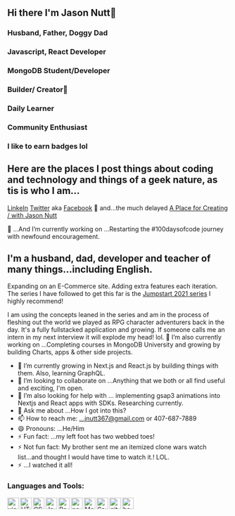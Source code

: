 ## Hi there I'm Jason Nutt👋
### Husband, Father, Doggy Dad
### Javascript, React Developer
### MongoDB Student/Developer
### Builder/ Creator👋
### Daily Learner
### Community Enthusiast
### I like to earn badges lol
## Here are the places I post things about coding and technology and things of a geek nature, as tis is who I am...
[LinkeIn](https://www.linkedin.com/in/jnuttlovedisciple/)  [Twitter](https://twitter.com/JasonNutt14) aka [Facebook](https://www.facebook.com/jason.nutt.1481/) 👋 and...the much delayed [A Place for Creating / with Jason Nutt](https://www.youtube.com/user/JNUTT1000) 



🔭 ...And I’m currently working on ...Restarting the #100daysofcode journey with newfound encouragement.
## I'm a husband, dad, developer and teacher of many things...including English.
 Expanding on an E-Commerce site. Adding extra features each iteration. The series I have followed to get this far is the [Jumpstart 2021 series](https://www.youtube.com/playlist?list=PL4RCxklHWZ9v2lcat4oEVGQhZg6r4IQGV) I highly recommend! 

I am using the concepts leaned in the series and am in the process of fleshing out the world we played as RPG character adventurers back in the day. It's a fully fullstacked application and growing. If someone calls me an intern in my next interview it will explode my head! lol.
🔭 I’m also currently working on ...Completing courses in MongoDB University and growing by building Charts, apps & other side projects.

- 🌱 I’m currently growing in Next.js and React.js by building things with them. Also, learning GraphQL.
- 👯 I’m looking to collaborate on ...Anything that we both or all find useful and exciting, I'm open.
- 🤔 I’m also looking for help with ... implementing gsap3 animations into Nextjs and React apps with SDKs. Researching currently. 
- 💬 Ask me about ...How I got into this?
- 📫 How to reach me: ...jnutt367@gmail.com or 407-687-7889
- 😄 Pronouns: ...He/Him
- ⚡ Fun fact: ...my left foot has two webbed toes!
- ⚡ Not fun fact: My brother sent me an itemized clone wars watch list...and thought I would have time to watch it.! LOL.
- ⚡ ...I watched it all!
### Languages and Tools:
<img align="left" alt="visual studio code" width="26px" src="https://img.icons8.com/color/48/visual-studio-code-2019.png">
<img align="left" alt="HTML5" width="26px" src="https://cdn-icons-png.flaticon.com/512/1216/1216733.png">
<img align="left" alt="CSS" width="26px" src="https://upload.wikimedia.org/wikipedia/commons/d/d5/CSS3_logo_and_wordmark.svg">
<img align="left" alt="Javascript" width="26px" src="https://img.icons8.com/color/48/javascript--v2.png">
<img align="left" alt="React" width="26px" src="https://img.icons8.com/office/16/000000/react.png">
<img align="left" alt="nodejs" width="26px" src="https://img.icons8.com/color/48/nodejs.png">
<img align="left" alt="MongoDB" width="26px" src="https://img.icons8.com/color/48/mongodb.png">
<img align="left" alt="Sass" width="26px" src="https://img.icons8.com/color/48/sass.png">
<img align="left" alt="git" width="26px" src="https://img.icons8.com/color/48/git.png">
<img align="left" alt="bash" width="26px" src="https://img.icons8.com/plasticine/100/bash.png">


